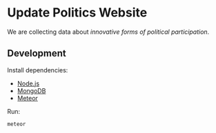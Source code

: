 # Update Politics Website

We are collecting data about *innovative forms of political participation*.

## Development

Install dependencies:

- [Node.js](nodejs.org)
- [MongoDB](mongodb.org)
- [Meteor](http://meteor.com)

Run:

    meteor
